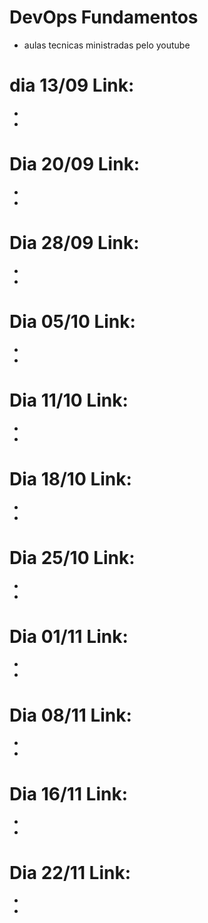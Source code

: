 # DevOps Fundamentos
- aulas tecnicas ministradas pelo youtube
#  dia 13/09 Link:
-
-
# Dia 20/09 Link:
-
-
# Dia 28/09 Link:
-
-
# Dia 05/10 Link:
-
-
# Dia 11/10 Link:
-
-
# Dia 18/10 Link:
-
-
# Dia 25/10 Link:
-
-
# Dia 01/11 Link:
-
-
# Dia 08/11 Link:
- 
-
# Dia 16/11 Link:
- 
-
# Dia 22/11 Link:
-
-
